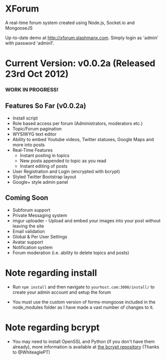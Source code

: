 XForum
======
A real-time forum system created using Node.js, Socket.io and MongooseJS

Up-to-date demo at http://xforum.slashmanx.com. Simply login as 'admin' with password 'admin1'.

Current Version: v0.0.2a (Released 23rd Oct 2012)
================================================

### WORK IN PROGRESS!

Features So Far (v0.0.2a)
------------------------
* Install script
* Role based access per forum (Administrators, moderators etc.)
* Topic/Forum pagination
* WYSIWYG text editor
* Ability to embed Youtube videos, Twitter statuses, Google Maps and more into posts
* Real-Time Features
	* Instant posting in topics
	* New posts appended to topic as you read
	* Instant editing of posts
* User Registration and Login (encrypted with bcrypt)
* Styled Twitter Bootstrap layout
* Google+ style admin panel

Coming Soon
--------------------
* Subforum support
* Private Messaging system
* imgur uploader - Upload and embed your images into your post without leaving the site
* Email validation
* Global & Per User Settings
* Avatar support
* Notification system
* Forum moderation (i.e. ability to delete topics and posts)

Note regarding install
=====================
* Run `npm install` and then navigate to `yourhost.com:3000/install/` to create your admin account and setup the forum

* You must use the custom version of forms-mongoose included in the node_modules folder as I have made a vast number of changes to it.

Note regarding bcrypt
=====================
* You may need to install OpenSSL and Python (if you don't have them already), more information is available at [the bcrypt repository](https://github.com/ncb000gt/node.bcrypt.js/#dependencies) (Thanks to @WhiteaglePT)
